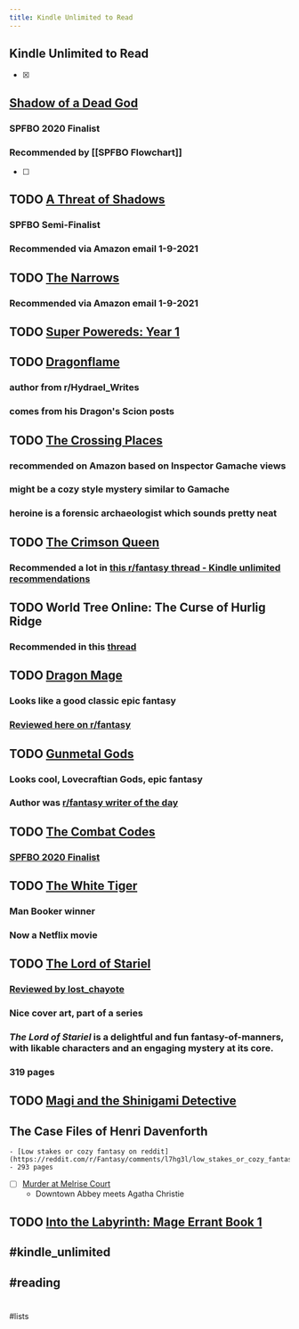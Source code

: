 ```yaml
---
title: Kindle Unlimited to Read
---
```


## Kindle Unlimited to Read
- [x]
## [Shadow of a Dead God](https://www.amazon.com/Shadow-Dead-God-Fantasy-Mystery-ebook/dp/B0888RFP2C/ref=sr_1_1?dchild=1&keywords=shadow+of+a+dead+god&qid=1605726888&sr=8-1)
### SPFBO 2020 Finalist
### Recommended by [[SPFBO Flowchart]] 
- [ ]
## TODO [A Threat of Shadows](https://www.amazon.com/Threat-Shadows-Keeper-Chronicles-Book-ebook/dp/B07H55LYC7)
### SPFBO Semi-Finalist
### Recommended via Amazon email 1-9-2021
## TODO [The Narrows](https://www.amazon.com/Narrows-Travis-M-Riddle-ebook/dp/B07JD6583K)
### Recommended via Amazon email 1-9-2021
## TODO [Super Powereds: Year 1](https://www.amazon.com/Super-Powereds-Year-Drew-Hayes-ebook/dp/B00BIJ05F2)
## TODO [Dragonflame](https://www.amazon.com/dp/B08R6HB1C6?tag=smallworlds05-20&geniuslink=true)
### author from r/Hydrael_Writes
### comes from his Dragon's Scion posts
## TODO [The Crossing Places](https://www.amazon.com/gp/product/B003UV90G6?ref_=dbs_m_mng_rwt_calw_tkin_0&storeType=ebooks)
### recommended on Amazon based on Inspector Gamache views
### might be a cozy style mystery similar to Gamache
### heroine is a forensic archaeologist which sounds pretty neat
## TODO [The Crimson Queen](https://www.amazon.com/gp/product/B01MRTK9NF?ref_=dbs_m_mng_rwt_calw_tkin_0&storeType=ebooks)
### Recommended a lot in [this r/fantasy thread - Kindle unlimited recommendations](https://www.reddit.com/r/Fantasy/comments/kwr3b8/kindle_unlimited_recommendations/)
## TODO World Tree Online: The Curse of Hurlig Ridge
### Recommended in this [thread](https://reddit.com/r/litrpg/comments/l3f9t9/litrpg_with_good_relationships_andor_camaraderie)
## TODO [Dragon Mage](https://www.amazon.com/Dragon-Mage-Fantasy-Adventure-Rivenworld-ebook/dp/B08PDQ5XT4/ref=mp_s_a_1_1?dchild=1&keywords=dragon+mage&qid=1611719020&sprefix=sragon+mage&sr=8-1)
### Looks like a good classic epic fantasy
### [Reviewed here on r/fantasy](https://reddit.com/r/Fantasy/comments/l5lm02/a_review_of_dragon_mage_by_ml_spencer_it_has/)
## TODO [Gunmetal Gods](https://www.amazon.com/gp/product/B08KRHBB6Z/)
### Looks cool, Lovecraftian Gods, epic fantasy
### Author was [r/fantasy writer of the day](https://www.reddit.com/r/Fantasy/comments/l651xc/gunmetal_gods_an_ottoman_fantasy_with_a/?utm_source=share&utm_medium=web2x&context=3)
## TODO [The Combat Codes](https://www.amazon.com/gp/product/B017OMXR7O)
### [SPFBO 2020 Finalist](http://mark---lawrence.blogspot.com/2020/09/finalists-for-6th-spfbo.html)
## TODO [The White Tiger](https://www.amazon.com/gp/product/B0015DWLD0?storeType=ebooks&ref=ku_mw_rw_dp)
### Man Booker winner
### Now a Netflix movie
## TODO [The Lord of Stariel](https://www.amazon.com/Lord-Stariel-AJ-Lancaster-ebook/dp/B07HD681WN/ref=nodl_)
### [Reviewed by lost_chayote](https://www.reddit.com/r/Fantasy/comments/klil2k/kindle_unlimited_reviews_the_lord_of_stariel_by/)
### Nice cover art, part of a series
### *The Lord of Stariel* is a delightful and fun fantasy-of-manners, with likable characters and an engaging mystery at its core.
### 319 pages
## TODO [Magi and the Shinigami Detective](https://www.amazon.com/Magic-Shinigami-Detective-Files-Davenforth-ebook/dp/B07CH8KVSZ/ref=mp_s_a_1_1_sspa?dchild=1&keywords=honor+raconteur+case+files+of+henri+davenforth&qid=1611967987&sprefix=honor+racon&sr=8-1-spons&psc=1&spLa=ZW5jcnlwdGVkUXVhbGlmaWVyPUEyR0hJVkJEOEtEMUtWJmVuY3J5cHRlZElkPUEwMTQ4MjMxMzM3SEFZN1dVTzcwQiZlbmNyeXB0ZWRBZElkPUExMDM1ODU2Q0NMU1YzUlhWUVNaJndpZGdldE5hbWU9c3BfcGhvbmVfc2VhcmNoX2F0ZiZhY3Rpb249Y2xpY2tSZWRpcmVjdCZkb05vdExvZ0NsaWNrPXRydWU=)
## The Case Files of Henri Davenforth
    - [Low stakes or cozy fantasy on reddit](https://reddit.com/r/Fantasy/comments/l7hg3l/low_stakes_or_cozy_fantasy/)
    - 293 pages
- [ ]  [Murder at Melrise Court](https://www.amazon.com/gp/aw/d/B07L3YWSM4?ref_=dbs_m_mng_wim_calw_tkin_0&storeType=ebooks)
    - Downtown Abbey meets Agatha Christie
## TODO [Into the Labyrinth: Mage Errant Book 1](https://www.amazon.com/Into-Labyrinth-Mage-Errant-Book-ebook/dp/B07J675X2C/ref=sr_1_6?dchild=1&keywords=mage+errant&qid=1614693311&sr=8-6)
## #kindle_unlimited
## #reading
#
#lists
